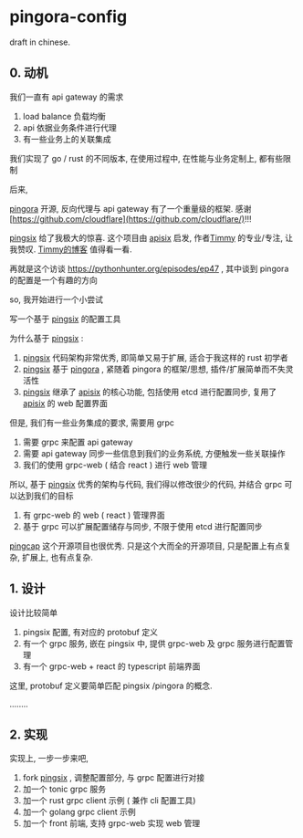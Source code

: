 # pingora-config



draft in chinese.

## 0. 动机

我们一直有 api gateway 的需求

1. load balance 负载均衡
2. api 依据业务条件进行代理 
3. 有一些业务上的关联集成

我们实现了 go / rust 的不同版本, 在使用过程中, 在性能与业务定制上, 都有些限制

后来,  

[pingora](https://github.com/cloudflare/pingora) 开源,  反向代理与 api gateway 有了一个重量级的框架. 感谢 [https://github.com/cloudflare](https://github.com/cloudflare/)!!!


[pingsix](https://github.com/zhu327/pingsix) 给了我极大的惊喜. 这个项目由 [apisix](https://apisix.apache.org/) 启发,  作者[Timmy](https://github.com/zhu327) 的专业/专注, 让我赞叹. [Timmy的博客](https://zhu327.github.io/) 值得看一看.

再就是这个访谈
https://pythonhunter.org/episodes/ep47 , 其中谈到 pingora 的配置是一个有趣的方向

so, 我开始进行一个小尝试

写一个基于 [pingsix](https://github.com/zhu327/pingsix)  的配置工具

为什么基于 [pingsix](https://github.com/zhu327/pingsix) :

1.  [pingsix](https://github.com/zhu327/pingsix) 代码架构非常优秀, 即简单又易于扩展, 适合于我这样的 rust 初学者
2.  [pingsix](https://github.com/zhu327/pingsix) 基于 [pingora](https://github.com/cloudflare/pingora) , 紧随着 pingora 的框架/思想, 插件/扩展简单而不失灵活性
3.   [pingsix](https://github.com/zhu327/pingsix) 继承了 [apisix](https://apisix.apache.org/) 的核心功能, 包括使用 etcd 进行配置同步, 复用了  [apisix](https://apisix.apache.org/) 的 web 配置界面

但是,  我们有一些业务集成的要求, 需要用 grpc 

1. 需要 grpc 来配置 api gateway 
2. 需要 api gateway 同步一些信息到我们的业务系统, 方便触发一些关联操作
3. 我们的使用 grpc-web ( 结合 react ) 进行 web 管理

所以, 基于 [pingsix](https://github.com/zhu327/pingsix) 优秀的架构与代码, 我们得以修改很少的代码, 并结合 grpc 可以达到我们的目标

1. 有 grpc-web 的 web ( react ) 管理界面
2. 基于 grpc 可以扩展配置储存与同步, 不限于使用 etcd 进行配置同步

[pingcap](https://github.com/vicanso/pingap)  这个开源项目也很优秀. 只是这个大而全的开源项目, 只是配置上有点复杂, 扩展上, 也有点复杂.

## 1. 设计

设计比较简单

1. pingsix 配置, 有对应的 protobuf 定义
2. 有一个 grpc 服务, 嵌在 pingsix 中, 提供 grpc-web 及 grpc 服务进行配置管理
3. 有一个 grpc-web + react 的 typescript 前端界面

这里,  protobuf 定义要简单匹配 pingsix  /pingora 的概念.

........ 


## 2. 实现

实现上, 一步一步来吧, 

1. fork  [pingsix](https://github.com/zhu327/pingsix)  , 调整配置部分, 与 grpc 配置进行对接
2. 加一个 tonic grpc 服务
3. 加一个 rust grpc client 示例 ( 兼作 cli 配置工具)
4. 加一个 golang grpc client 示例
5. 加一个 front 前端, 支持 grpc-web 实现 web 管理

 



